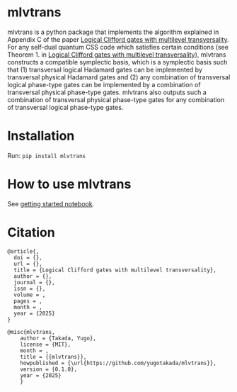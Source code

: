 # mlvtrans

mlvtrans is a python package that implements the algorithm explained in Appendix C of the paper [Logical Clifford gates with multilevel transversality](https://scholar.google.co.jp/citations?user=hIPtQG8AAAAJ&hl=ja). For any self-dual quantum CSS code which satisfies certain conditions (see Theorem 1. in [Logical Clifford gates with multilevel transversality](https://scholar.google.co.jp/citations?user=hIPtQG8AAAAJ&hl=ja)), mlvtrans constructs a compatible symplectic basis, which is a symplectic basis such that (1) transversal logical Hadamard gates can be implemented by transversal physical Hadamard gates and (2) any combination of transversal logical phase-type gates can be implemented by a combination of transversal physical phase-type gates. mlvtrans also outputs such a combination of transversal physical phase-type gates for any combination of transversal logical phase-type gates.

# Installation

Run: `pip install mlvtrans`

# How to use mlvtrans

See [getting started notebook](https://github.com/yugotakada/mlvtrans/blob/main/getting_started.ipynb).


# Citation
```
@article{,
  doi = {},
  url = {},
  title = {Logical Clifford gates with multilevel transversality},
  author = {},
  journal = {},
  issn = {},
  volume = ,
  pages = ,
  month = ,
  year = {2025}
}
```
```
@misc{mlvtrans,
    author = {Takada, Yugo},
    license = {MIT},
    month = ,
    title = {{mlvtrans}},
    howpublished = {\url{https://github.com/yugotakada/mlvtrans}},
    version = {0.1.0},
    year = {2025}
    }
```
